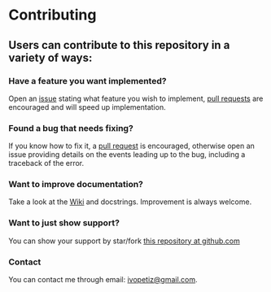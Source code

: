 # Contributing

## Users can contribute to this repository in a variety of ways:

### Have a feature you want implemented?

  Open an [issue](https://github.com/ivopetiz/technical-indicators/issues) stating what feature you wish to implement, [pull requests](https://github.com/ivopetiz/technical-indicators/pulls) are encouraged and will speed up implementation.   

### Found a bug that needs fixing?

  If you know how to fix it, a [pull request](https://github.com/ivopetiz/technical-indicators/pulls) is encouraged, otherwise open an issue providing details on the events leading up to the bug, including a traceback of the error.  

### Want to improve documentation?

  Take a look at the [Wiki](https://github.com/ivopetiz/technical-indicators/wiki) and docstrings. Improvement is always welcome.

### Want to just show support?

  You can show your support by star/fork [this repository at github.com](https://github.com/ivopetiz/technical-indicators/)
  
### Contact

  You can contact me through email: ivopetiz@gmail.com.

